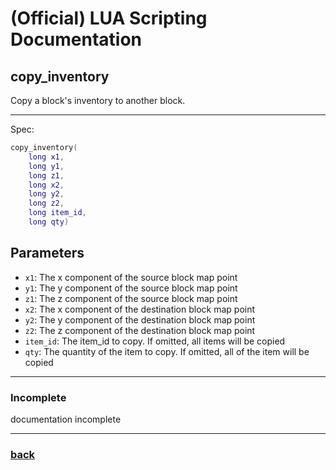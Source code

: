 
# (Official) LUA Scripting Documentation

## copy_inventory

Copy a block's inventory to another block.

___

Spec:

```lua
copy_inventory(
	long x1,
	long y1,
	long z1,
	long x2,
	long y2,
	long z2,
	long item_id,
	long qty)
```

## Parameters

- `x1`: The x component of the source block map point
- `y1`: The y component of the source block map point
- `z1`: The z component of the source block map point
- `x2`: The x component of the destination block map point
- `y2`: The y component of the destination block map point
- `z2`: The z component of the destination block map point
- `item_id`: The item_id to copy. If omitted, all items will be copied
- `qty`: The quantity of the item to copy. If omitted, all of the item will be copied

___

### Incomplete

documentation incomplete

___

### [back](../inventory)

